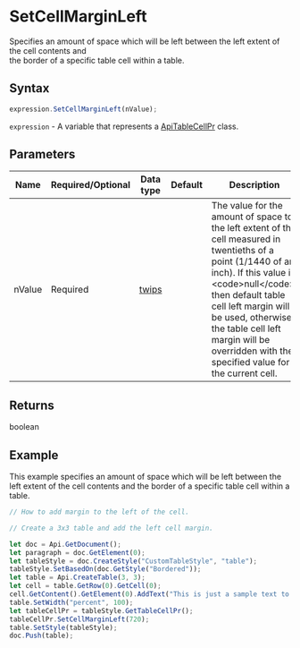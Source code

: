 # SetCellMarginLeft

Specifies an amount of space which will be left between the left extent of the cell contents and \
the border of a specific table cell within a table.

## Syntax

```javascript
expression.SetCellMarginLeft(nValue);
```

`expression` - A variable that represents a [ApiTableCellPr](../ApiTableCellPr.md) class.

## Parameters

| **Name** | **Required/Optional** | **Data type** | **Default** | **Description** |
| ------------- | ------------- | ------------- | ------------- | ------------- |
| nValue | Required | [twips](../../Enumeration/twips.md) |  | The value for the amount of space to the left extent of the cell measured in twentieths of a point (1/1440 of an inch). If this value is &lt;code&gt;null&lt;/code&gt;, then default table cell left margin will be used, otherwise the table cell left margin will be overridden with the specified value for the current cell. |

## Returns

boolean

## Example

This example specifies an amount of space which will be left between the left extent of the cell contents and the border of a specific table cell within a table.

```javascript editor-docx
// How to add margin to the left of the cell.

// Create a 3x3 table and add the left cell margin.

let doc = Api.GetDocument();
let paragraph = doc.GetElement(0);
let tableStyle = doc.CreateStyle("CustomTableStyle", "table");
tableStyle.SetBasedOn(doc.GetStyle("Bordered"));
let table = Api.CreateTable(3, 3);
let cell = table.GetRow(0).GetCell(0);
cell.GetContent().GetElement(0).AddText("This is just a sample text to show that the left margin for all the table cells is 36 points.");
table.SetWidth("percent", 100);
let tableCellPr = tableStyle.GetTableCellPr();
tableCellPr.SetCellMarginLeft(720);
table.SetStyle(tableStyle);
doc.Push(table);
```
